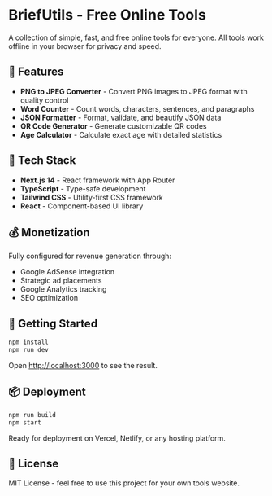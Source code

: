 # BriefUtils - Free Online Tools

A collection of simple, fast, and free online tools for everyone. All tools work offline in your browser for privacy and speed.

## 🚀 Features

- **PNG to JPEG Converter** - Convert PNG images to JPEG format with quality control
- **Word Counter** - Count words, characters, sentences, and paragraphs
- **JSON Formatter** - Format, validate, and beautify JSON data
- **QR Code Generator** - Generate customizable QR codes
- **Age Calculator** - Calculate exact age with detailed statistics

## 🔧 Tech Stack

- **Next.js 14** - React framework with App Router
- **TypeScript** - Type-safe development
- **Tailwind CSS** - Utility-first CSS framework
- **React** - Component-based UI library

## 💰 Monetization

Fully configured for revenue generation through:
- Google AdSense integration
- Strategic ad placements
- Google Analytics tracking
- SEO optimization

## 🚀 Getting Started

```bash
npm install
npm run dev
```

Open [http://localhost:3000](http://localhost:3000) to see the result.

## 📦 Deployment

```bash
npm run build
npm start
```

Ready for deployment on Vercel, Netlify, or any hosting platform.

## 📄 License

MIT License - feel free to use this project for your own tools website.